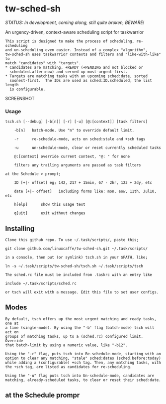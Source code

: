 # tw-sched-sh

_STATUS: In development, coming along, still quite broken, BEWARE!_ 

An urgency-driven, context-aware scheduling script for taskwarrior

    This script is designed to make the process of scheduling, re-scheduling
    and un-scheduling even easier. Instead of a complex "algorithm",
    tw-sched-sh uses taskwarrior contexts and filters and "like-with-like" to
    match "candidates" with "targets". 
    * Candidates are matching, +READY (+PENDING and not blocked or
      scheduled.after:now) and served up most-urgent-first. 
    * Targets are matching tasks with an upcoming sched:date, sorted
      soonest-first.  The IDs are used as sched:ID.scheduled, the list length
      is configurable. 

SCREENSHOT

### Usage 

```
tsch.sh [--debug] [-b[n]] [-r] [-u] [@:[context]] [task filters]

    -b[n]	batch-mode. Use "n" to override default limit.

    -r		re-schedule-mode, acts on sched:stale and +sch tags

    -u		un-schedule-mode, clear or reset currently scheduled tasks

    @:[context] override current context, "@: " for none

    filters	any trailing arguments are passed as task filters

at the Schedule > prompt;

    ID [+|- offset]	eg; 142, 217 + 15min, 67 - 2hr, 123 + 2dy, etc

    date [+|- offset]	including forms like: mon, eow, 11th, Jul10, etc

    h[elp]		show this usage text

    q[uit]		exit without changes

```
## Installing
    Clone this github repo. To use ~/.task/scripts/, paste this;
```
git clone github.com/linuxcaffe/tw-sched-sh.git ~/.task/scripts/
```
    in a console, then put (or symlink) tsch.sh in your $PATH, like;
```
ln -s ~/.task/scripts/tw-sched-sh/tsch.sh ~/.task/scripts/tsch
```
    The sched.rc file must be included from .taskrc with an entry like
```
include ~/.task/scripts/sched.rc
```
    or tsch will exit with a message. Edit this file to set user configs.

## Modes
    By default, tsch offers up the most urgent matching and ready tasks, one at
    a time (single-mode). By using the "-b' flag (batch-mode) tsch will act on
    groups of matching tasks, up to a (sched.rc) configured limit. Override
    that batch-limit by using a numeric value, like "-b12".

    Using the "-r" flag, puts tsch into Re-schedule-mode, starting with an
    option to clear any matching, "stale" sched:dates (sched.before:today)
    while adding a (configurable) +sch tag. Then, any matching tasks, with
    the +sch tag, are listed as candidates for re-scheduling.

    Using the "-u" flag puts tsch into Un-schedule-mode, candidates are
    matching, already-scheduled tasks, to clear or reset their sched:date.
 
## at the Schedule prompr
